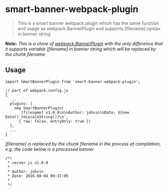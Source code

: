 # smart-banner-webpack-plugin

> This is a smart banner webpack plugin which has the same function and usage as webpack.BannerPlugin and supports [filename] syntax in banner string

**Note:** _This is a clone of [webpack.BannerPlugin](https://github.com/webpack/webpack/blob/master/lib/BannerPlugin.js) with the only difference that it supports variable [filename] in banner string which will be replaced by the chunk filename_

## Usage

```
import SmartBannerPlugin from 'smart-banner-webpack-plugin';

// part of webpack.config.js
{
  ...
  plugins: [
    new SmartBannerPlugin(
      `[filename] v1.0.0\n\nAuthor: johvin\nDate: ${new Date().toLocaleString()}\n`,
      { raw: false, entryOnly: true })
  ],
  ...
}

```

_[filename] is replaced by the chunk filename in the process of compilation, e.g. the code below is a processed banner_

```
/*!
 * server.js v1.0.0
 *
 * Author: johvin
 * Date: 2016-08-04 09:37:05
 *
 */
```

